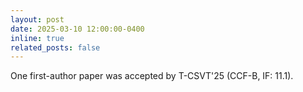 ```yaml
---
layout: post
date: 2025-03-10 12:00:00-0400
inline: true
related_posts: false
---
```


One first-author paper was accepted by T-CSVT'25 (CCF-B, IF: 11.1).